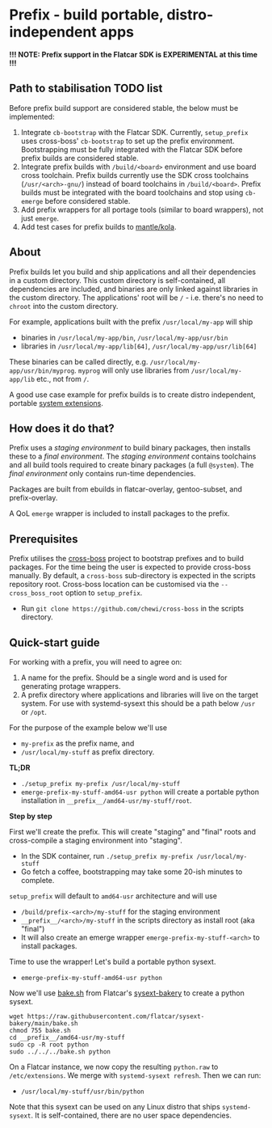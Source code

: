 # Prefix - build portable, distro-independent apps

**!!! NOTE: Prefix support in the Flatcar SDK is EXPERIMENTAL at this time !!!**

## Path to stabilisation TODO list

Before prefix build support are considered stable, the below must be implemented:
1. Integrate `cb-bootstrap` with the Flatcar SDK.
   Currently, `setup_prefix` uses cross-boss' `cb-bootstrap` to set up the prefix environment.
   Bootstrapping must be fully integrated with the Flatcar SDK before prefix builds are considered stable.
2. Integrate prefix builds with `/build/<board>` environment and use board cross toolchain.
   Prefix builds currently use the SDK cross toolchains (`/usr/<arch>-gnu/`) instead of board toolchains in `/build/<board>`.
   Prefix builds must be integrated with the board toolchains and stop using `cb-emerge` before considered stable.
3. Add prefix wrappers for all portage tools (similar to board wrappers), not just `emerge`.
4. Add test cases for prefix builds to [mantle/kola](https://github.com/flatcar/mantle/tree/flatcar-master/kola).

## About

Prefix builds let you build and ship applications and all their dependencies in a custom directory.
This custom directory is self-contained, all dependencies are included, and binaries are only linked against libraries in the custom directory.
The applications' root will be `/` - i.e. there's no need to `chroot` into the custom directory.

For example, applications built with the prefix `/usr/local/my-app` will ship
* binaries in `/usr/local/my-app/bin`, `/usr/local/my-app/usr/bin`
* libraries in `/usr/local/my-app/lib[64]`, `/usr/local/my-app/usr/lib[64]`

These binaries can be called directly, e.g. `/usr/local/my-app/usr/bin/myprog`.
`myprog` will only use libraries from `/usr/local/my-app/lib` etc., not from `/`.

A good use case example for prefix builds is to create distro independent, portable [system extensions](https://www.flatcar.org/docs/latest/provisioning/sysext/).

## How does it do that?

Prefix uses a _staging environment_ to build binary packages, then installs these to a _final environment_.
The _staging environment_ contains toolchains and all build tools required to create binary packages (a full `@system`).
The _final environment_ only contains run-time dependencies.

Packages are built from ebuilds in flatcar-overlay, gentoo-subset, and prefix-overlay.

A QoL `emerge` wrapper is included to install packages to the prefix.

## Prerequisites

Prefix utilises the [cross-boss](https://github.com/chewi/cross-boss) project to bootstrap prefixes and to build packages.
For the time being the user is expected to provide cross-boss manually.
By default, a `cross-boss` sub-directory is expected in the scripts repository root.
Cross-boss location can be customised via the `--cross_boss_root` option to `setup_prefix`.

* Run `git clone https://github.com/chewi/cross-boss` in the scripts directory.

## Quick-start guide

For working with a prefix, you will need to agree on:
1. A name for the prefix. Should be a single word and is used for generating protage wrappers.
2. A prefix directory where applications and libraries will live on the target system.
   For use with systemd-sysext this should be a path below `/usr` or `/opt`.

For the purpose of the example below we'll use
* `my-prefix` as the prefix name, and
* `/usr/local/my-stuff` as prefix directory.

**TL;DR**
* `./setup_prefix my-prefix /usr/local/my-stuff`
* `emerge-prefix-my-stuff-amd64-usr python`
will create a portable python installation in `__prefix__/amd64-usr/my-stuff/root`.


**Step by step**

First we'll create the prefix.
This will create "staging" and "final" roots and cross-compile a staging environment into "staging".
* In the SDK container, run `./setup_prefix my-prefix /usr/local/my-stuff`
* Go fetch a coffee, bootstrapping may take some 20-ish minutes to complete.

`setup_prefix` will default to `amd64-usr` architecture and will use
* `/build/prefix-<arch>/my-stuff` for the staging environment
* `__prefix__/<arch>/my-stuff` in the scripts directory as install root (aka "final")
* It will also create an emerge wrapper `emerge-prefix-my-stuff-<arch>` to install packages.

Time to use the wrapper! Let's build a portable python sysext.
* `emerge-prefix-my-stuff-amd64-usr python`

Now we'll use [bake.sh](https://raw.githubusercontent.com/flatcar/sysext-bakery/main/bake.sh) from Flatcar's [sysext-bakery](https://github.com/flatcar/sysext-bakery) to create a python sysext.
```shell
wget https://raw.githubusercontent.com/flatcar/sysext-bakery/main/bake.sh
chmod 755 bake.sh
cd __prefix__/amd64-usr/my-stuff
sudo cp -R root python
sudo ../../../bake.sh python
```

On a Flatcar instance, we now copy the resulting `python.raw` to `/etc/extensions`.
We merge with `systemd-sysext refresh`.
Then we can run:
* `/usr/local/my-stuff/usr/bin/python`

Note that this sysext can be used on any Linux distro that ships `systemd-sysext`.
It is self-contained, there are no user space dependencies.
